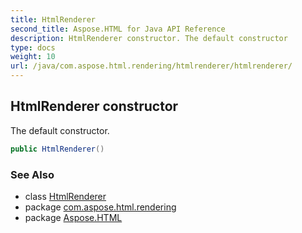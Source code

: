 ```yaml
---
title: HtmlRenderer
second_title: Aspose.HTML for Java API Reference
description: HtmlRenderer constructor. The default constructor
type: docs
weight: 10
url: /java/com.aspose.html.rendering/htmlrenderer/htmlrenderer/
---
```

## HtmlRenderer constructor

The default constructor.

```java
public HtmlRenderer()
```

### See Also

* class [HtmlRenderer](../)
* package [com.aspose.html.rendering](../../../com.aspose.html.rendering/)
* package [Aspose.HTML](../../../)
